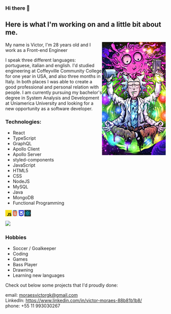 ### Hi there 👋 
## Here is what I'm working on and a little bit about me. 
<img align = right src = "rickTranscending.jpg" width = 200px>
<p> My name is Victor, I'm 28 years old and I work as a Front-end Engineer<p>
<p> I speak three different languages: portuguese, italian and english. I'd studied engineering at Coffeyville Community College for one year in USA, and also three months in Italy. In both places I was able to create a good professional and personal relation with people. I am currently pursuing my bachelor's degree in System Analysis and Development at Uniamerica University and looking for a new opportunity as a software developer.<p>
  
  ### Technologies:
  - React
  - TypeScript
  - GraphQL
  - Apollo Client
  - Apollo Server
  - styled-components
  - JavaScript
  - HTML5
  - CSS
  - NodeJS
  - MySQL
  - Java
  - MongoDB
  - Functional Programming
  
<img align = left src="jsLogo.jpg" width = 20>
<img align = left src="logoHtml.jpg" width = 20>
<img align = left src="cssLogo.jpg" width = 20>
<img align = left src="reactLogo.jpg" width = 20><br><br>
  
  <div>
    <img =10px src="https://github-readme-stats.vercel.app/api?username=moraesvictor&show_icons=true&theme=radical"/>
   </div>
   
### Hobbies
 - Soccer / Goalkeeper
 - Coding
 - Games
 - Bass Player
 - Drawning
 - Learning new languages

  <p>Check out below some projects that I'd proudly done: <p>
  
 <span> email: moraesvictorgk@gmail.com </span><br>
 <span> LinkedIn: https://www.linkedin.com/in/victor-moraes-88b81b1b8/</span><br>
 <span> phone: +55 11 993030267</span>
  
 
  
